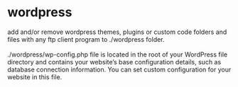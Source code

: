 # wordpress
add and/or remove wordpress themes, plugins or custom code folders and files with any ftp client program to ./wordpress folder.
<br /><br />./wordpress/wp-config.php file is located in the root of your WordPress file directory and contains your website’s base configuration details, such as database connection information.
You can set custom configuration for your website in this file.